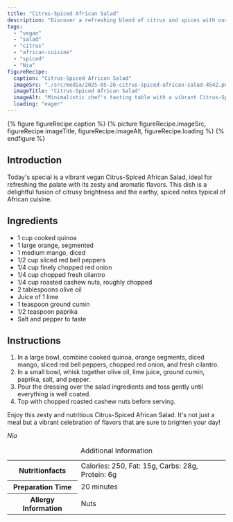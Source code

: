 ```yaml
---
title: "Citrus-Spiced African Salad"
description: "Discover a refreshing blend of citrus and spices with our vegan Citrus-Spiced African Salad, perfect for a light yet flavorful meal."
tags:
  - "vegan"
  - "salad"
  - "citrus"
  - "african-cuisine"
  - "spiced"
  - "Nia"
figureRecipe: 
  caption: "Citrus-Spiced African Salad"
  imageSrc: "./src/media/2025-05-26-citrus-spiced-african-salad-4542.png"
  imageTitle: "Citrus-Spiced African Salad"
  imageAlt: "Minimalistic chef's tasting table with a vibrant Citrus-Spiced African Salad in a bowl, beside roasted cashews, under natural light."
  loading: "eager"
---
```


{% figure figureRecipe.caption %}
{% picture figureRecipe.imageSrc, figureRecipe.imageTitle, figureRecipe.imageAlt, figureRecipe.loading %}
{% endfigure %}

## Introduction

Today's special is a vibrant vegan Citrus-Spiced African Salad, ideal for refreshing the palate with its zesty and aromatic flavors. This dish is a delightful fusion of citrusy brightness and the earthy, spiced notes typical of African cuisine.

## Ingredients

- 1 cup cooked quinoa
- 1 large orange, segmented
- 1 medium mango, diced
- 1/2 cup sliced red bell peppers
- 1/4 cup finely chopped red onion
- 1/4 cup chopped fresh cilantro
- 1/4 cup roasted cashew nuts, roughly chopped
- 2 tablespoons olive oil
- Juice of 1 lime
- 1 teaspoon ground cumin
- 1/2 teaspoon paprika
- Salt and pepper to taste

## Instructions

1. In a large bowl, combine cooked quinoa, orange segments, diced mango, sliced red bell peppers, chopped red onion, and fresh cilantro.
2. In a small bowl, whisk together olive oil, lime juice, ground cumin, paprika, salt, and pepper.
3. Pour the dressing over the salad ingredients and toss gently until everything is well coated.
4. Top with chopped roasted cashew nuts before serving.

Enjoy this zesty and nutritious Citrus-Spiced African Salad. It's not just a meal but a vibrant celebration of flavors that are sure to brighten your day!

*Nia*

<table><caption class='sr-only'>Additional Information</caption><tr><th>Nutritionfacts</th><td>Calories: 250, Fat: 15g, Carbs: 28g, Protein: 6g&nbsp;</td></tr><tr><th>Preparation Time</th><td>20 minutes&nbsp;</td></tr><tr><th>Allergy Information</th><td>Nuts&nbsp;</td></tr></table>

